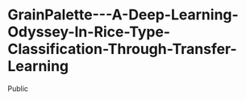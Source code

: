 # GrainPalette---A-Deep-Learning-Odyssey-In-Rice-Type-Classification-Through-Transfer-Learning
Public
